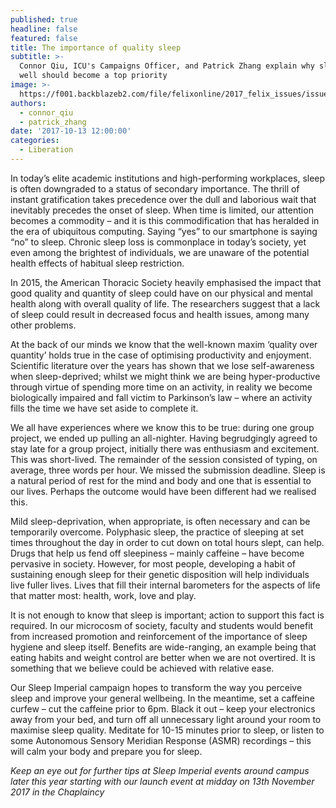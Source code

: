```yaml
---
published: true
headline: false
featured: false
title: The importance of quality sleep
subtitle: >-
  Connor Qiu, ICU's Campaigns Officer, and Patrick Zhang explain why sleeping
  well should become a top priority
image: >-
  https://f001.backblazeb2.com/file/felixonline/2017_felix_issues/issue_1671/1671_liberation_sleep.jpg
authors:
  - connor_qiu
  - patrick_zhang
date: '2017-10-13 12:00:00'
categories:
  - Liberation
---
```

In today’s elite academic institutions and high-performing workplaces, sleep is often downgraded to a status of secondary importance. The thrill of instant gratification takes precedence over the dull and laborious wait that inevitably precedes the onset of sleep. When time is limited, our attention becomes a commodity – and it is this commodification that has heralded in the era of ubiquitous computing. Saying “yes” to our smartphone is saying “no” to sleep. Chronic sleep loss is commonplace in today’s society, yet even among the brightest of individuals, we are unaware of the potential health effects of habitual sleep restriction. 

In 2015, the American Thoracic Society heavily emphasised the impact that good quality and quantity of sleep could have on our physical and mental health along with overall quality of life. The researchers suggest that a lack of sleep could result in decreased focus and health issues, among many other problems. 

At the back of our minds we know that the well-known maxim ‘quality over quantity’ holds true in the case of optimising productivity and enjoyment. Scientific literature over the years has shown that we lose self-awareness when sleep-deprived; whilst we might think we are being hyper-productive through virtue of spending more time on an activity, in reality we become biologically impaired and fall victim to Parkinson’s law – where an activity fills the time we have set aside to complete it. 

We all have experiences where we know this to be true: during one group project, we ended up pulling an all-nighter. Having begrudgingly agreed to stay late for a group project, initially there was enthusiasm and excitement. This was short-lived. The remainder of the session consisted of typing, on average, three words per hour. We missed the submission deadline. Sleep is a natural period of rest for the mind and body and one that is essential to our lives. Perhaps the outcome would have been different had we realised this. 

Mild sleep-deprivation, when appropriate, is often necessary and can be temporarily overcome. Polyphasic sleep, the practice of sleeping at set times throughout the day in order to cut down on total hours slept, can help. Drugs that help us fend off sleepiness – mainly caffeine – have become pervasive in society. However, for most people, developing a habit of sustaining enough sleep for their genetic disposition will help individuals live fuller lives. Lives that fill their internal barometers for the aspects of life that matter most: health, work, love and play. 

It is not enough to know that sleep is important; action to support this fact is required. In our microcosm of society, faculty and students would benefit from increased promotion and reinforcement of the importance of sleep hygiene and sleep itself. Benefits are wide-ranging, an example being that eating habits and weight control are better when we are not overtired. It is something that we believe could be achieved with relative ease. 

Our Sleep Imperial campaign hopes to transform the way you perceive sleep and improve your general wellbeing. In the meantime, set a caffeine curfew – cut the caffeine prior to 6pm. Black it out – keep your electronics away from your bed, and turn off all unnecessary light around your room to maximise sleep quality. Meditate for 10-15 minutes prior to sleep, or listen to some Autonomous Sensory Meridian Response (ASMR) recordings – this will calm your body and prepare you for sleep. 

_Keep an eye out for further tips at Sleep Imperial events around campus later this year starting with our launch event at midday on 13th November 2017 in the Chaplaincy_
